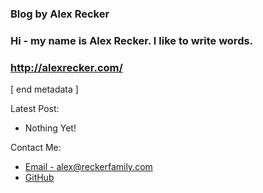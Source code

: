 ### Blog by Alex Recker
### Hi - my name is Alex Recker.  I like to write words.
### http://alexrecker.com/
[ end metadata ]

Latest Post:

  * Nothing Yet!


Contact Me:

  * [Email - alex@reckerfamily.com](mailto:alex@reckerfamily.com)
  * [GitHub](http://github.com/arecker)